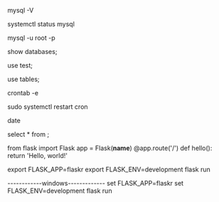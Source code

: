 mysql -V

systemctl status mysql

mysql -u root -p

show databases;

use test;

use tables;

crontab -e

sudo systemctl restart cron

date

select * from  ;


from flask import Flask
app = Flask(__name__)
@app.route('/')
def hello():
    return 'Hello, world!'

export FLASK_APP=flaskr
export FLASK_ENV=development
flask run

------------windows-------------
set FLASK_APP=flaskr
set FLASK_ENV=development
flask run